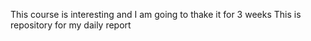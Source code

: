 This course is interesting and I am going to thake it for 3 weeks 
This is repository for my daily report 
